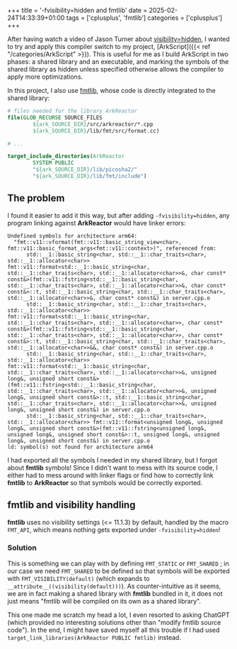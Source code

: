+++
title = '-fvisibility=hidden and fmtlib'
date = 2025-02-24T14:33:39+01:00
tags = ['cplusplus', 'fmtlib']
categories = ['cplusplus']
+++

After having watch a video of Jason Turner about [visibility=hidden](https://www.youtube.com/watch?v=vtz8S10hGuc), I wanted to try and apply this compiler switch to my project, [ArkScript]({{< ref "/categories/ArkScript" >}}). This is useful for me as I build ArkScript in two phases: a shared library and an executable, and marking the symbols of the shared library as hidden unless specified otherwise allows the compiler to apply more optimizations.

In this project, I also use [fmtlib](https://fmt.dev), whose code is directly integrated to the shared library:

```cmake
# files needed for the library ArkReactor
file(GLOB_RECURSE SOURCE_FILES
        ${ark_SOURCE_DIR}/src/arkreactor/*.cpp
        ${ark_SOURCE_DIR}/lib/fmt/src/format.cc)

# ...

target_include_directories(ArkReactor
        SYSTEM PUBLIC
        "${ark_SOURCE_DIR}/lib/picosha2/"
        "${ark_SOURCE_DIR}/lib/fmt/include")
```

## The problem

I found it easier to add it this way, but after adding `-fvisibility=hidden`, any program linking against **ArkReactor** would have linker errors:

```
Undefined symbols for architecture arm64:
  "fmt::v11::vformat(fmt::v11::basic_string_view<char>, fmt::v11::basic_format_args<fmt::v11::context>)", referenced from:
      std::__1::basic_string<char, std::__1::char_traits<char>, std::__1::allocator<char>> fmt::v11::format<std::__1::basic_string<char, std::__1::char_traits<char>, std::__1::allocator<char>>&, char const* const&>(fmt::v11::fstring<std::__1::basic_string<char, std::__1::char_traits<char>, std::__1::allocator<char>>&, char const* const&>::t, std::__1::basic_string<char, std::__1::char_traits<char>, std::__1::allocator<char>>&, char const* const&) in server.cpp.o
      std::__1::basic_string<char, std::__1::char_traits<char>, std::__1::allocator<char>> fmt::v11::format<std::__1::basic_string<char, std::__1::char_traits<char>, std::__1::allocator<char>>, char const* const&>(fmt::v11::fstring<std::__1::basic_string<char, std::__1::char_traits<char>, std::__1::allocator<char>>, char const* const&>::t, std::__1::basic_string<char, std::__1::char_traits<char>, std::__1::allocator<char>>&&, char const* const&) in server.cpp.o
      std::__1::basic_string<char, std::__1::char_traits<char>, std::__1::allocator<char>> fmt::v11::format<std::__1::basic_string<char, std::__1::char_traits<char>, std::__1::allocator<char>>&, unsigned long&, unsigned short const&>(fmt::v11::fstring<std::__1::basic_string<char, std::__1::char_traits<char>, std::__1::allocator<char>>&, unsigned long&, unsigned short const&>::t, std::__1::basic_string<char, std::__1::char_traits<char>, std::__1::allocator<char>>&, unsigned long&, unsigned short const&) in server.cpp.o
      std::__1::basic_string<char, std::__1::char_traits<char>, std::__1::allocator<char>> fmt::v11::format<unsigned long&, unsigned long&, unsigned short const&>(fmt::v11::fstring<unsigned long&, unsigned long&, unsigned short const&>::t, unsigned long&, unsigned long&, unsigned short const&) in server.cpp.o
ld: symbol(s) not found for architecture arm64
```

I had exported all the symbols I needed in my shared library, but I forgot about **fmtlib** symbols! Since I didn't want to mess with its source code, I either had to mess around with linker flags or find how to correctly link **fmtlib** to **ArkReactor** so that symbols would be correctly exported.

## fmtlib and visibility handling

**fmtlib** uses no visibility settings (<= 11.1.3) by default, handled by the macro `FMT_API`, which means nothing gets exported under `-fvisibility=hidden`!

### Solution

This is something we can play with by defining `FMT_STATIC` or `FMT_SHARED` ; in our case we need `FMT_SHARED` to be defined so that symbols will be exported with `FMT_VISIBILITY(default)` (which expands to `__attribute__((visibility(default)))`). As counter-intuitive as it seems, we are in fact making a shared library with **fmtlib** bundled in it, it does not just means "fmtlib will be compiled on its own as a shared library".

This one made me scratch my head a lot, I even resorted to asking ChatGPT (which provided no interesting solutions other than "modify fmtlib source code"). In the end, I might have saved myself all this trouble if I had used `target_link_libraries(ArkReactor PUBLIC fmtlib)` instead.

